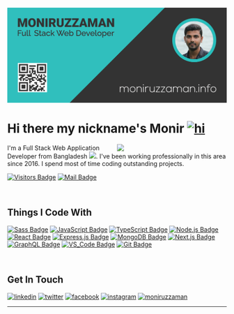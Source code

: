 [![Banner](https://github.com/EhtsYour/EhtsYour/blob/main/Banner.png)](https://github.com/EhtsYour)

# Hi there my nickname's Monir [<img src="https://user-images.githubusercontent.com/1303154/88677602-1635ba80-d120-11ea-84d8-d263ba5fc3c0.gif" width="28px" alt="hi">](https://github.com/EhtsYour)

[<img align="right" width="50%" src="https://github-readme-stats.vercel.app/api?username=EhtsYour&show_icons=true&count_private=true&hide_title=true&bg_color=10,333333,333333,30BFBD&title_color=fff&text_color=fff&icon_color=fff">](https://github.com/EhtsYour)

I'm a Full Stack Web Application Developer from Bangladesh [<img src="https://image.flaticon.com/icons/svg/323/323299.svg" width="13"/>](https://github.com/EhtsYour). I've been working professionally in this area since 2016. I spend most of time coding outstanding projects.

[![Visitors Badge](https://komarev.com/ghpvc/?username=EhtsYour&style=flat-square&label=Profile+Views&color=30BFBD)](https://github.com/EhtsYour)
[![Mail Badge](https://img.shields.io/badge/contact@moniruzzaman.info-orange?style=flat-square&logo=Gmail&logoColor=white)](mailto:contact@moniruzzaman.info)

<br>

## Things I Code With 
[![Sass Badge](https://img.shields.io/badge/Sass-CC6699?style=for-the-badge&logo=sass&logoColor=white)](https://github.com/EhtsYour)
[![JavaScript Badge](https://img.shields.io/badge/JavaScript-F7DF1E?style=for-the-badge&logo=javascript&logoColor=white)](https://github.com/EhtsYour)
[![TypeScript Badge](https://img.shields.io/badge/TypeScript-007ACC?style=for-the-badge&logo=typescript&logoColor=white)](https://github.com/EhtsYour)
[![Node.js Badge](https://img.shields.io/badge/Node.js-339933?style=for-the-badge&logo=nodedotjs&logoColor=white)](https://github.com/EhtsYour)
[![React Badge](https://img.shields.io/badge/React-61DBFB?style=for-the-badge&logo=react&logoColor=black)](https://github.com/EhtsYour)
[![Express.js Badge](https://img.shields.io/badge/Express.js-000000?style=for-the-badge&logo=express&logoColor=white)](https://github.com/EhtsYour)
[![MongoDB Badge](https://img.shields.io/badge/MongoDB-4EA94B?style=for-the-badge&logo=mongodb&logoColor=white)](https://github.com/EhtsYour)
[![Next.js Badge](https://img.shields.io/badge/Next.js-000000?style=for-the-badge&logo=nextdotjs&logoColor=white)](https://github.com/EhtsYour)
[![GraphQL Badge](https://img.shields.io/badge/GraphQl-e535ab?style=for-the-badge&logo=node.js&logoColor=white)](https://github.com/EhtsYour)
[![VS_Code Badge](https://img.shields.io/badge/VS_Code-0078D4?style=for-the-badge&logo=visual-studio-code&logoColor=white)](https://github.com/EhtsYour)
[![Git Badge](https://img.shields.io/badge/Git-F05032?style=for-the-badge&logo=git&logoColor=white)](https://github.com/EhtsYour)

<br>

## Get In Touch
[<img src='https://img.shields.io/badge/LinkedIn-0077B5?style=for-the-badge&logo=linkedin&logoColor=white' alt='linkedin' height='40'>](https://www.linkedin.com/in/ehtsyour/)
[<img src='https://img.shields.io/badge/Twitter-1DA1F2?style=for-the-badge&logo=twitter&logoColor=white' alt='twitter' height='40'>](https://www.twitter.com/EhtsYour/)
[<img src='https://img.shields.io/badge/Facebook-1877F2?style=for-the-badge&logo=facebook&logoColor=white' alt='facebook' height='40'>](https://www.facebook.com/EhtsYour/)
[<img src='https://img.shields.io/badge/Instagram-E4405F?style=for-the-badge&logo=instagram&logoColor=white' alt='instagram' height='40'>](https://www.instagram.com/ehtsyour/)
[<img src='https://img.shields.io/badge/Website-16B6D2?style=for-the-badge&logo=Google-chrome&logoColor=white' alt='moniruzzaman' height='40'>](https://www.moniruzzaman.info/)

---
